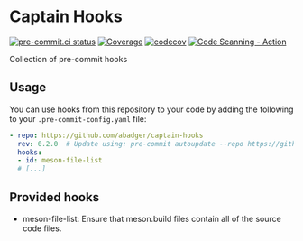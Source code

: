 # Captain Hooks

[![pre-commit.ci status](https://results.pre-commit.ci/badge/github/abadger/captain-hooks/main.svg)](https://results.pre-commit.ci/latest/github/abadger/captain-hooks/main)
[![Coverage](https://github.com/abadger/captain-hooks/actions/workflows/coverage.yml/badge.svg)](https://github.com/abadger/captain-hooks/actions/workflows/coverage.yml)
[![codecov](https://codecov.io/gh/abadger/captain-hooks/branch/main/graph/badge.svg?token=GD9HJBEQSM)](https://codecov.io/gh/abadger/captain-hooks)
[![Code Scanning - Action](https://github.com/abadger/captain-hooks/actions/workflows/codeql.yml/badge.svg)](https://github.com/abadger/captain-hooks/actions/workflows/codeql.yml)

Collection of pre-commit hooks

<!-- TOC -->

## Usage

You can use hooks from this repository to your code by adding the following to
your `.pre-commit-config.yaml` file:

``` yaml
- repo: https://github.com/abadger/captain-hooks
  rev: 0.2.0  # Update using: pre-commit autoupdate --repo https://github.com/abadger/captain-hooks
  hooks:
  - id: meson-file-list
  # [...]
```

## Provided hooks

- meson-file-list: Ensure that meson.build files contain all of the source code files.
